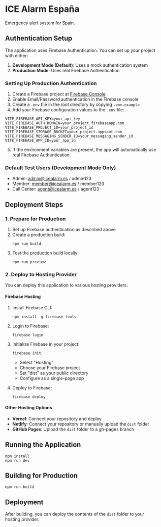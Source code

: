 
# ICE Alarm España

Emergency alert system for Spain.

## Authentication Setup

The application uses Firebase Authentication. You can set up your project with either:

1. **Development Mode (Default)**: Uses a mock authentication system
2. **Production Mode**: Uses real Firebase Authentication

### Setting Up Production Authentication

1. Create a Firebase project at [Firebase Console](https://console.firebase.google.com/)
2. Enable Email/Password authentication in the Firebase console
3. Create a `.env` file in the root directory by copying `.env.example`
4. Add your Firebase configuration values to the `.env` file:

```
VITE_FIREBASE_API_KEY=your_api_key
VITE_FIREBASE_AUTH_DOMAIN=your_project.firebaseapp.com
VITE_FIREBASE_PROJECT_ID=your_project_id
VITE_FIREBASE_STORAGE_BUCKET=your_project.appspot.com
VITE_FIREBASE_MESSAGING_SENDER_ID=your_messaging_sender_id
VITE_FIREBASE_APP_ID=your_app_id
```

5. If the environment variables are present, the app will automatically use real Firebase Authentication.

### Default Test Users (Development Mode Only)

- Admin: admin@icealarm.es / admin123
- Member: member@icealarm.es / member123
- Call Center: agent@icealarm.es / agent123

## Deployment Steps

### 1. Prepare for Production

1. Set up Firebase authentication as described above
2. Create a production build:
   ```
   npm run build
   ```
3. Test the production build locally:
   ```
   npm run preview
   ```

### 2. Deploy to Hosting Provider

You can deploy this application to various hosting providers:

#### Firebase Hosting

1. Install Firebase CLI:
   ```
   npm install -g firebase-tools
   ```
2. Login to Firebase:
   ```
   firebase login
   ```
3. Initialize Firebase in your project:
   ```
   firebase init
   ```
   - Select "Hosting"
   - Choose your Firebase project
   - Set "dist" as your public directory
   - Configure as a single-page app
   
4. Deploy to Firebase:
   ```
   firebase deploy
   ```

#### Other Hosting Options

- **Vercel**: Connect your repository and deploy
- **Netlify**: Connect your repository or manually upload the `dist` folder
- **GitHub Pages**: Upload the `dist` folder to a gh-pages branch

## Running the Application

```
npm install
npm run dev
```

## Building for Production

```
npm run build
```

## Deployment

After building, you can deploy the contents of the `dist` folder to your hosting provider.

